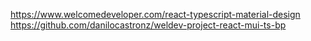 https://www.welcomedeveloper.com/react-typescript-material-design
https://github.com/danilocastronz/weldev-project-react-mui-ts-bp 
